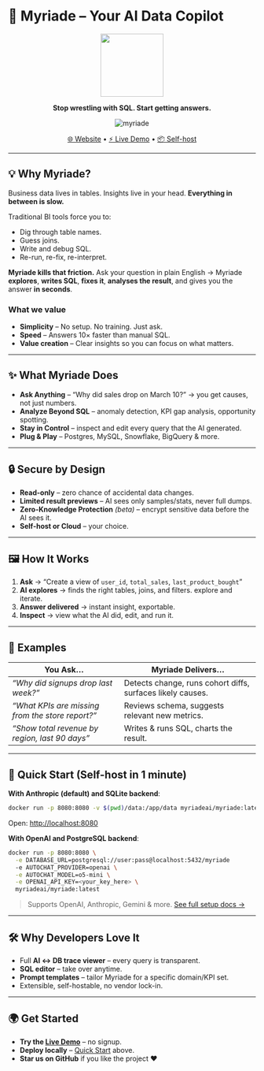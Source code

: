 # 🚀 Myriade – Your AI Data Copilot

<div align="center">
  <img width="128px" src="https://framerusercontent.com/images/1nUFUimyxNyoPcSeeeLogtx4CA.svg" />

**Stop wrestling with SQL. Start getting answers.**

![myriade](https://github.com/user-attachments/assets/06147bb9-92c3-4ed6-8ed1-4604515f876b)


[🌐 Website](https://www.myriade.ai) • [⚡ Live Demo](https://demo.myriade.ai) • [📦 Self-host](#-quick-start-self-host-in-1-minute)

</div>

---

## 💡 Why Myriade?

Business data lives in tables.
Insights live in your head.
**Everything in between is slow.**

Traditional BI tools force you to:

- Dig through table names.
- Guess joins.
- Write and debug SQL.
- Re-run, re-fix, re-interpret.

**Myriade kills that friction.**
Ask your question in plain English → Myriade **explores**, **writes SQL**, **fixes it**, **analyses the result**, and gives you the answer **in seconds**.

### What we value

- **Simplicity** – No setup. No training. Just ask.
- **Speed** – Answers 10× faster than manual SQL.
- **Value creation** – Clear insights so you can focus on what matters.

---

## ✨ What Myriade Does

- **Ask Anything** – “Why did sales drop on March 10?” → you get causes, not just numbers.
- **Analyze Beyond SQL** – anomaly detection, KPI gap analysis, opportunity spotting.
- **Stay in Control** – inspect and edit every query that the AI generated.
- **Plug & Play** – Postgres, MySQL, Snowflake, BigQuery & more.

---

## 🔒 Secure by Design

- **Read-only** – zero chance of accidental data changes.
- **Limited result previews** – AI sees only samples/stats, never full dumps.
- **Zero-Knowledge Protection** _(beta)_ – encrypt sensitive data before the AI sees it.
- **Self-host or Cloud** – your choice.

---

## 🖼 How It Works

1. **Ask** → “Create a view of `user_id`, `total_sales`, `last_product_bought`”
2. **AI explores** → finds the right tables, joins, and filters. explore and iterate.
3. **Answer delivered** → instant insight, exportable.
4. **Inspect** → view what the AI did, edit, and run it.

---

## 💬 Examples

| You Ask…                                         | Myriade Delivers…                                          |
| ------------------------------------------------ | ---------------------------------------------------------- |
| _“Why did signups drop last week?”_              | Detects change, runs cohort diffs, surfaces likely causes. |
| _“What KPIs are missing from the store report?”_ | Reviews schema, suggests relevant new metrics.             |
| _“Show total revenue by region, last 90 days”_   | Writes & runs SQL, charts the result.                      |

---

## 🚀 Quick Start (Self-host in 1 minute)

**With Anthropic (default) and SQLite backend**:

```bash
docker run -p 8080:8080 -v $(pwd)/data:/app/data myriadeai/myriade:latest
```

Open: [http://localhost:8080](http://localhost:8080)

**With OpenAI and PostgreSQL backend**:

```bash
docker run -p 8080:8080 \
  -e DATABASE_URL=postgresql://user:pass@localhost:5432/myriade
  -e AUTOCHAT_PROVIDER=openai \
  -e AUTOCHAT_MODEL=o5-mini \
  -e OPENAI_API_KEY=<your_key_here> \
  myriadeai/myriade:latest
```

> Supports OpenAI, Anthropic, Gemini & more.
> [See full setup docs →](./DEVELOPMENT.md)

---

## 🛠 Why Developers Love It

- Full **AI ↔ DB trace viewer** – every query is transparent.
- **SQL editor** – take over anytime.
- **Prompt templates** – tailor Myriade for a specific domain/KPI set.
- Extensible, self-hostable, no vendor lock-in.

---

## 🌍 Get Started

- **Try the [Live Demo](https://demo.myriade.ai)** – no signup.
- **Deploy locally** – [Quick Start](#-quick-start-self-host-in-1-minute) above.
- **Star us on GitHub** if you like the project ❤️
